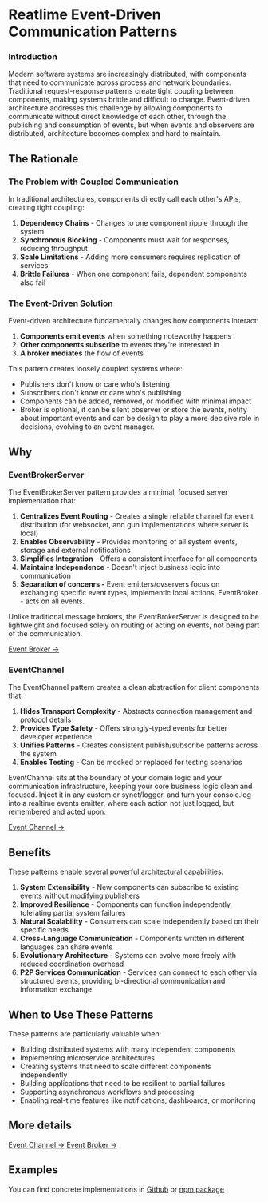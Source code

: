 # Reatlime Event-Driven Communication Patterns

### Introduction

Modern software systems are increasingly distributed, with components that need to communicate across process and network boundaries. Traditional request-response patterns create tight coupling between components, making systems brittle and difficult to change. Event-driven architecture addresses this challenge by allowing components to communicate without direct knowledge of each other, through the publishing and consumption of events, but when events and observers are  distributed, architecture becomes complex and hard to maintain.

## The Rationale

### The Problem with Coupled Communication

In traditional architectures, components directly call each other's APIs, creating tight coupling:

1. **Dependency Chains** - Changes to one component ripple through the system
2. **Synchronous Blocking** - Components must wait for responses, reducing throughput
3. **Scale Limitations** - Adding more consumers requires replication of services
4. **Brittle Failures** - When one component fails, dependent components also fail

### The Event-Driven Solution

Event-driven architecture fundamentally changes how components interact:

1. **Components emit events** when something noteworthy happens
2. **Other components subscribe** to events they're interested in
3. **A broker mediates** the flow of events

This pattern creates loosely coupled systems where:

* Publishers don't know or care who's listening
* Subscribers don't know or care who's publishing
* Components can be added, removed, or modified with minimal impact
* Broker is optional, it can be silent observer or store the events, notify about important events  and can be design to play a more decisive role in decisions, evolving to an event manager.

## Why

### EventBrokerServer

The EventBrokerServer pattern provides a minimal, focused server implementation that:

1. **Centralizes Event Routing** - Creates a single reliable channel for event distribution (for websocket, and gun implementations where server is local)
2. **Enables Observability** - Provides monitoring of all system events, storage and external notifications
3. **Simplifies Integration** - Offers a consistent interface for all components
4. **Maintains Independence** - Doesn't inject business logic into communication
5. **Separation of concenrs -** Event emitters/ovservers focus on exchanging specific event types, implementic local actions, EventBroker - acts on all events.

Unlike traditional message brokers, the EventBrokerServer is designed to be lightweight and focused solely on routing or acting on events, not being part of the communication.

[Event Broker →](./event-broker-server.md)

### EventChannel

The EventChannel pattern creates a clean abstraction for client components that:

1. **Hides Transport Complexity** - Abstracts connection management and protocol details
2. **Provides Type Safety** - Offers strongly-typed events for better developer experience
3. **Unifies Patterns** - Creates consistent publish/subscribe patterns across the system
4. **Enables Testing** - Can be mocked or replaced for testing scenarios

EventChannel sits at the boundary of your domain logic and your communication infrastructure, keeping your core business logic clean and focused. Inject it in any custom or synet/logger, and turn your console.log into a realtime events emitter, where each action not just logged, but remembered and  acted upon.

[Event Channel →](./event-channel.md)

## Benefits

These patterns enable several powerful architectural capabilities:

1. **System Extensibility** - New components can subscribe to existing events without modifying publishers
2. **Improved Resilience** - Components can function independently, tolerating partial system failures
3. **Natural Scalability** - Consumers can scale independently based on their specific needs
4. **Cross-Language Communication** - Components written in different languages can share events
5. **Evolutionary Architecture** - Systems can evolve more freely with reduced coordination overhead
6. **P2P Services Communication** - Services can connect to each other via structured events, providing bi-directional communication and information exchange.

## When to Use These Patterns

These patterns are particularly valuable when:

* Building distributed systems with many independent components
* Implementing microservice architectures
* Creating systems that need to scale different components independently
* Building applications that need to be resilient to partial failures
* Supporting asynchronous workflows and processing
* Enabling real-time features like notifications, dashboards, or monitoring

## More details

[Event Channel →](./event-channel.md)
[Event Broker →](./event-broker-server.md)

## Examples

You can find concrete implementations in [Github](https://github.com/synthetism/realtime)
or [npm package](http://npmjs.com/@synet/realtime)


